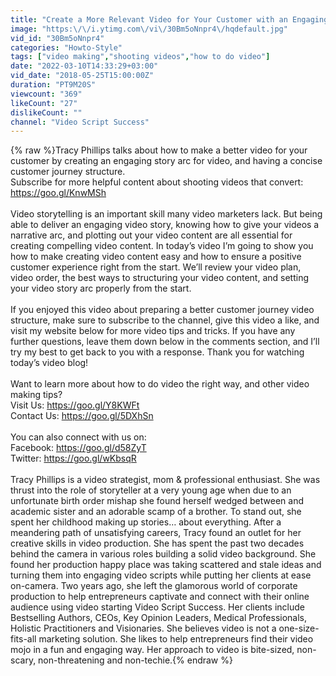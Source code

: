 ```yaml
---
title: "Create a More Relevant Video for Your Customer with an Engaging Video Story | Video Making Tips"
image: "https:\/\/i.ytimg.com\/vi\/30Bm5oNnpr4\/hqdefault.jpg"
vid_id: "30Bm5oNnpr4"
categories: "Howto-Style"
tags: ["video making","shooting videos","how to do video"]
date: "2022-03-10T14:33:29+03:00"
vid_date: "2018-05-25T15:00:00Z"
duration: "PT9M20S"
viewcount: "369"
likeCount: "27"
dislikeCount: ""
channel: "Video Script Success"
---
```

{% raw %}Tracy Phillips talks about how to make a better video for your customer by creating an engaging story arc for video, and having a concise customer journey structure.<br />Subscribe for more helpful content about shooting videos that convert: <a rel="nofollow" target="blank" href="https://goo.gl/KnwMSh">https://goo.gl/KnwMSh</a><br /><br />Video storytelling is an important skill many video marketers lack. But being able to deliver an engaging video story, knowing how to give your videos a narrative arc, and plotting out your video content are all essential for creating compelling video content. In today’s video I’m going to show you how to make creating video content easy and how to ensure a positive customer experience right from the start. We’ll review your video plan, video order, the best ways to structuring your video content, and setting your video story arc properly from the start.<br /><br />If you enjoyed this video about preparing a better customer journey video structure, make sure to subscribe to the channel, give this video a like, and visit my website below for more video tips and tricks. If you have any further questions, leave them down below in the comments section, and I’ll try my best to get back to you with a response. Thank you for watching today’s video blog!<br /><br />Want to learn more about how to do video the right way, and other video making tips?<br />Visit Us: <a rel="nofollow" target="blank" href="https://goo.gl/Y8KWFt">https://goo.gl/Y8KWFt</a><br />Contact Us: <a rel="nofollow" target="blank" href="https://goo.gl/5DXhSn">https://goo.gl/5DXhSn</a><br /><br />You can also connect with us on: <br />Facebook: <a rel="nofollow" target="blank" href="https://goo.gl/d58ZyT">https://goo.gl/d58ZyT</a><br />Twitter: <a rel="nofollow" target="blank" href="https://goo.gl/wKbsqR">https://goo.gl/wKbsqR</a><br /><br />Tracy Phillips is a video strategist, mom &amp; professional enthusiast. She was thrust into the role of storyteller at a very young age when due to an unfortunate birth order mishap she found herself wedged between and academic sister and an adorable scamp of a brother. To stand out, she spent her childhood making up stories… about everything. After a meandering path of unsatisfying careers, Tracy found an outlet for her creative skills in video production. She has spent the past two decades behind the camera in various roles building a solid video background. She found her production happy place was taking scattered and stale ideas and turning them into engaging video scripts while putting her clients at ease on-camera. Two years ago, she left the glamorous world of corporate production to help entrepreneurs captivate and connect with their online audience using video starting Video Script Success. Her clients include Bestselling Authors, CEOs, Key Opinion Leaders, Medical Professionals, Holistic Practitioners and Visionaries. She believes video is not a one-size-fits-all marketing solution. She likes to help entrepreneurs find their video mojo in a fun and engaging way. Her approach to video is bite-sized, non-scary, non-threatening and non-techie.{% endraw %}
